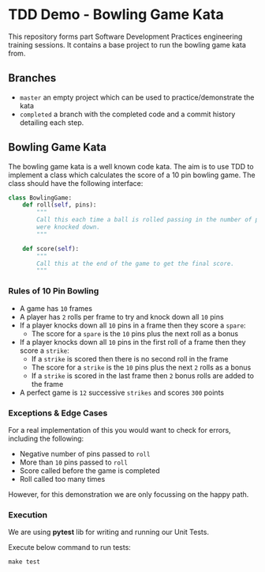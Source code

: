 # TDD Demo - Bowling Game Kata

This repository forms part Software Development Practices
engineering training sessions. It contains a base project to run the bowling
game kata from.

## Branches

- `master` an empty project which can be used to practice/demonstrate the kata
- `completed` a branch with the completed code and a commit history detailing
  each step.
  
## Bowling Game Kata

The bowling game kata is a well known code kata. The aim is to use TDD to
implement a class which calculates the score of a 10 pin bowling game. The class
should have the following interface:

```python
class BowlingGame:
    def roll(self, pins):
        """
        Call this each time a ball is rolled passing in the number of pins that
        were knocked down.
        """

    def score(self):
        """
        Call this at the end of the game to get the final score.
        """
```

### Rules of 10 Pin Bowling

- A game has `10` frames
- A player has `2` rolls per frame to try and knock down all `10` pins
- If a player knocks down all `10` pins in a frame then they score a `spare`:
  - The score for a `spare` is the `10` pins plus the next roll as a bonus
- If a player knocks down all `10` pins in the first roll of a frame then they
  score a `strike`:
  - If a `strike` is scored then there is no second roll in the frame
  - The score for a `strike` is the `10` pins plus the next `2` rolls as a bonus
  - If a `strike` is scored in the last frame then `2` bonus rolls are added to
    the frame
- A perfect game is `12` successive `strikes` and scores `300` points

### Exceptions & Edge Cases

For a real implementation of this you would want to check for errors, including
the following:

- Negative number of pins passed to `roll`
- More than `10` pins passed to `roll`
- Score called before the game is completed
- Roll called too many times

However, for this demonstration we are only focussing on the happy path.

### Execution

We are using **pytest** lib for writing and running our Unit Tests.

Execute below command to run tests:
```ssh
make test
```
